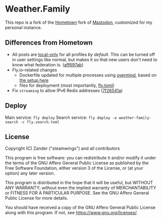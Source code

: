 # Weather.Family

This repo is a fork of the [Hometown](https://github.com/hometown-fork/hometown/) fork of [Mastodon](https://github.com/tootsuite/mastodon), customized for my personal instance.

## Differences from Hometown

- All posts are [local-only](https://github.com/hometown-fork/hometown/wiki/Local-only-posting) for all profiles _by default_. This can be turned off in user settings like normal, but makes it so that new users don't need to know what federation is. ([aff697ab](https://github.com/steamwings/weather.family/commit/aff697ab2f8b0260185d5916242764bd32dada7f))
- Fly.io-related changes
  - Dockerfile updated for multiple processes using [overmind](https://github.com/DarthSim/overmind), based on [the setup here](https://github.com/tmm1/flyapp-mastodon)
  - files for deployment (most importantly, [fly.toml](./fly.toml))
- Fix `streaming` to allow IPv6 Redis addresses ([7f26541a](https://github.com/steamwings/weather.family/pull/1/commits/7f26541a87539d3738fef4d265e44ca5d64eca68))


## Deploy

Main service: `fly deploy`
Search service: `fly deploy -a weather-family-search -c fly.search.toml`

## License

Copyright (C) Zander ("steamwings") and all contributors

This program is free software: you can redistribute it and/or modify it under the terms of the GNU Affero General Public License as published by the Free Software Foundation, either version 3 of the License, or (at your option) any later version.

This program is distributed in the hope that it will be useful, but WITHOUT ANY WARRANTY; without even the implied warranty of MERCHANTABILITY or FITNESS FOR A PARTICULAR PURPOSE. See the GNU Affero General Public License for more details.

You should have received a copy of the GNU Affero General Public License along with this program. If not, see <https://www.gnu.org/licenses/>.
